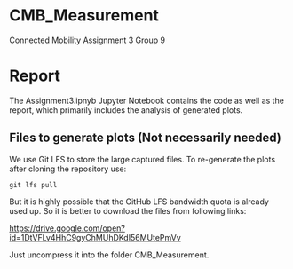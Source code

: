 # CMB_Measurement
Connected Mobility Assignment 3 Group 9

Report
======================

The Assignment3.ipnyb Jupyter Notebook contains the code as well as the report, which primarily includes the analysis of generated plots.


Files to generate plots (Not necessarily needed)
---------------------

We use Git LFS to store the large captured files. To re-generate the plots after cloning the repository use:

```
git lfs pull
```

But it is highly possible that the GitHub LFS bandwidth quota is already used up. So it is better to download the files from following links:

https://drive.google.com/open?id=1DtVFLv4HhC9gyChMUhDKdI56MUtePmVv

Just uncompress it into the folder CMB_Measurement.
